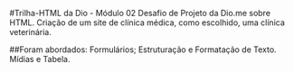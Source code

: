 #Trilha-HTML da Dio - Módulo 02
Desafio de Projeto da Dio.me sobre HTML.
Criação de um site de clínica médica, como escolhido, uma clínica veterinária.

##Foram abordados:
Formulários; Estruturação e Formatação de Texto. Mídias e Tabela.
